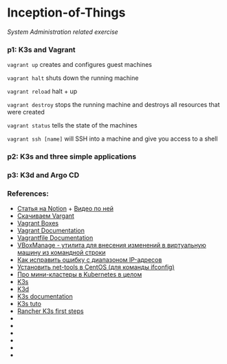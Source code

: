 # Inception-of-Things
_System Administration related exercise_

### p1: K3s and Vagrant
`vagrant up` creates and configures guest machines

`vagrant halt` shuts down the running machine

`vagrant reload`  halt + up

`vagrant destroy` stops the running machine and destroys all resources that were created

`vagrant status` tells the state of the machines

`vagrant ssh [name]` will SSH into a machine and give you access to a shell



### p2: K3s and three simple applications

### p3: K3d and Argo CD


### References:

- [Cтатья на Notion](https://zigzag-talon-29c.notion.site/Vagrant-a569198bd62e462daa9fd1dc09db0d97) + [Видео по ней](https://www.youtube.com/watch?v=0HVukklzCQg)
- [Скачиваем Vargant](https://www.vagrantup.com/downloads)
- [Vagrant Boxes](https://app.vagrantup.com/boxes/search)
- [Vagrant Documentation](https://www.vagrantup.com/docs)
- [Vagrantfile Documentation](vagrantup.com/docs/vagrantfile)
- [VBoxManage - утилита для внесения изменений в виртуальную машину из командной строки](https://docs.oracle.com/en/virtualization/virtualbox/6.0/user/vboxmanage-modifyvm.html)
- [Как исправить ошибку с диапазоном IP-адресов](https://www.virtualbox.org/manual/ch06.html#network_hostonly)
- [Установить net-tools в CentOS (для команды ifconfig)](https://www.itzgeek.com/how-tos/linux/centos-how-tos/ifconfig-command-not-found-on-centos-8-rhel-8-quick-fix.html)
- [Про мини-кластеры в Kubernetes в целом](https://habr.com/ru/company/flant/blog/572188/)
- [K3s](https://k3s.io/)
- [K3d](https://k3d.io/v5.4.2/)
- [K3s documentation](https://rancher.com/docs/k3s/latest/en/)
- [K3s tuto](https://www.youtube.com/watch?v=1hwGdey7iUU)
- [Rancher K3s first steps](https://gitlab.com/cloud-versity/rancher-k3s-first-steps)
- []()
- []()
- []()
- []()
- []()
- []()


